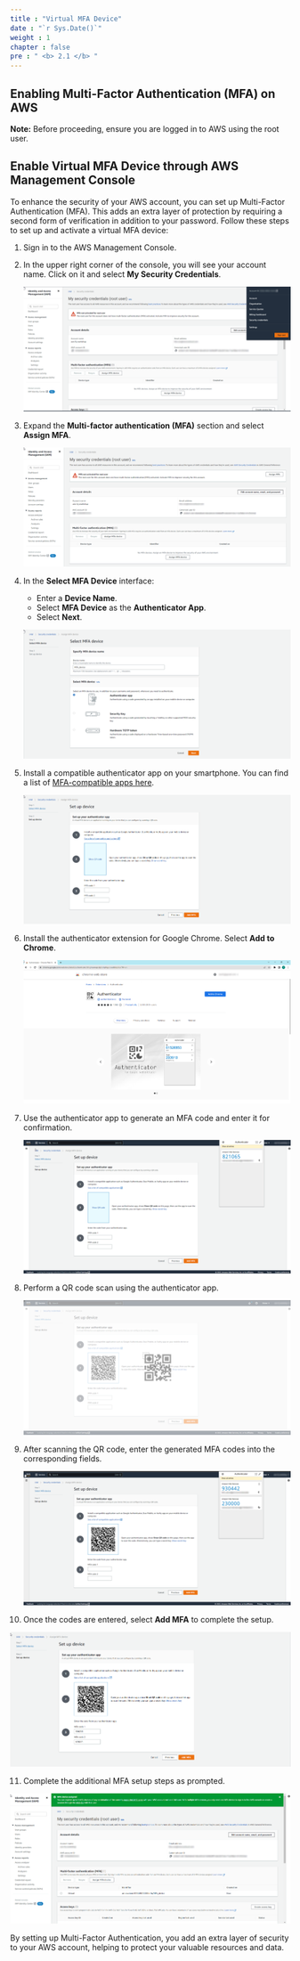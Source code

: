 ```yaml
---
title : "Virtual MFA Device"
date : "`r Sys.Date()`"
weight : 1
chapter : false
pre : " <b> 2.1 </b> "
---
```


## Enabling Multi-Factor Authentication (MFA) on AWS

**Note:** Before proceeding, ensure you are logged in to AWS using the root user.

## Enable Virtual MFA Device through AWS Management Console

To enhance the security of your AWS account, you can set up Multi-Factor Authentication (MFA). This adds an extra layer of protection by requiring a second form of verification in addition to your password. Follow these steps to set up and activate a virtual MFA device:

1. Sign in to the AWS Management Console.

2. In the upper right corner of the console, you will see your account name. Click on it and select **My Security Credentials**.

   ![My Security Credentials](../2/0001.png?featherlight=false&width=90pc)

3. Expand the **Multi-factor authentication (MFA)** section and select **Assign MFA**.

   ![Assign MFA](../2/0002.png?featherlight=false&width=90pc)

4. In the **Select MFA Device** interface:

   - Enter a **Device Name**.
   - Select **MFA Device** as the **Authenticator App**.
   - Select **Next**.

   ![Select MFA Device](../2/0003.png?featherlight=false&width=90pc)

5. Install a compatible authenticator app on your smartphone. You can find a list of [MFA-compatible apps here](https://aws.amazon.com/iam/features/mfa/?audit=2019q1).

   ![MFA App List](../2/0004.png?featherlight=false&width=90pc)

6. Install the authenticator extension for Google Chrome. Select **Add to Chrome**.

   ![Authenticator Extension](../2/0005.png?featherlight=false&width=90pc)

7. Use the authenticator app to generate an MFA code and enter it for confirmation.

   ![MFA Code](../2/0006.png?featherlight=false&width=90pc)

8. Perform a QR code scan using the authenticator app.

   ![QR Code Scan](../2/0007.png?featherlight=false&width=90pc)

9. After scanning the QR code, enter the generated MFA codes into the corresponding fields.

   ![Enter MFA Codes](../2/0008.png?featherlight=false&width=90pc)

10. Once the codes are entered, select **Add MFA** to complete the setup.

   ![Add MFA](../2/0009.png?featherlight=false&width=90pc)

11. Complete the additional MFA setup steps as prompted.

   ![Additional MFA Setup](../2/00010.png?featherlight=false&width=90pc)

By setting up Multi-Factor Authentication, you add an extra layer of security to your AWS account, helping to protect your valuable resources and data.
